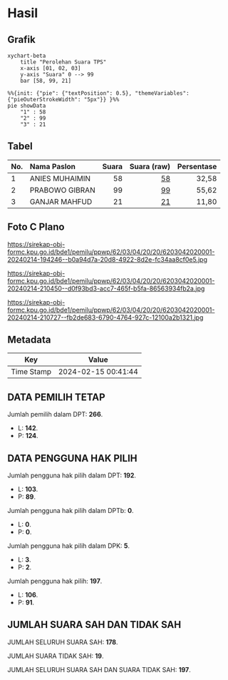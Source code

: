 # Hasil

## Grafik

```mermaid
xychart-beta
    title "Perolehan Suara TPS"
    x-axis [01, 02, 03]
    y-axis "Suara" 0 --> 99
    bar [58, 99, 21]
```

```mermaid
%%{init: {"pie": {"textPosition": 0.5}, "themeVariables": {"pieOuterStrokeWidth": "5px"}} }%%
pie showData
    "1" : 58
    "2" : 99
    "3" : 21
```

## Tabel

| No. | Nama Paslon    | Suara | Suara (raw) | Persentase |
|:--- |:-------------- | -----:| -----------:| ----------:|
| 1   | ANIES MUHAIMIN | 58    | [58][p-1]   | 32,58      |
| 2   | PRABOWO GIBRAN | 99    | [99][p-2]   | 55,62      |
| 3   | GANJAR MAHFUD  | 21    | [21][p-3]   | 11,80      |


[p-1]: https://github.com/gigit-pemilu/pemilu-2024-62-kalimantan-tengah/blob/main/pilpres/hitung-suara/sub/62-kalimantan-tengah/sub/03-kapuas/sub/04-kapuas-kuala/sub/2020-baranggau/sub/001-tps/sub/paslon-1.txt
[p-2]: https://github.com/gigit-pemilu/pemilu-2024-62-kalimantan-tengah/blob/main/pilpres/hitung-suara/sub/62-kalimantan-tengah/sub/03-kapuas/sub/04-kapuas-kuala/sub/2020-baranggau/sub/001-tps/sub/paslon-2.txt
[p-3]: https://github.com/gigit-pemilu/pemilu-2024-62-kalimantan-tengah/blob/main/pilpres/hitung-suara/sub/62-kalimantan-tengah/sub/03-kapuas/sub/04-kapuas-kuala/sub/2020-baranggau/sub/001-tps/sub/paslon-3.txt

## Foto C Plano

https://sirekap-obj-formc.kpu.go.id/bde1/pemilu/ppwp/62/03/04/20/20/6203042020001-20240214-194246--b0a94d7a-20d8-4922-8d2e-fc34aa8cf0e5.jpg

https://sirekap-obj-formc.kpu.go.id/bde1/pemilu/ppwp/62/03/04/20/20/6203042020001-20240214-210450--d0f93bd3-acc7-465f-b5fa-86563934fb2a.jpg

https://sirekap-obj-formc.kpu.go.id/bde1/pemilu/ppwp/62/03/04/20/20/6203042020001-20240214-210727--fb2de683-6790-4764-927c-12100a2b1321.jpg


## Metadata

| Key        | Value               |
| ---------- | ------------------- |
| Time Stamp | 2024-02-15 00:41:44 |


## DATA PEMILIH TETAP

Jumlah pemilih dalam DPT: **266**.
 * L: **142**.
 * P: **124**.

## DATA PENGGUNA HAK PILIH

Jumlah pengguna hak pilih dalam DPT: **192**.
 * L: **103**.
 * P: **89**.

Jumlah pengguna hak pilih dalam DPTb: **0**.
 * L: **0**.
 * P: **0**.

Jumlah pengguna hak pilih dalam DPK: **5**.
 * L: **3**.
 * P: **2**.

Jumlah pengguna hak pilih: **197**.
 * L: **106**.
 * P: **91**.

## JUMLAH SUARA SAH DAN TIDAK SAH

JUMLAH SELURUH SUARA SAH: **178**.

JUMLAH SUARA TIDAK SAH: **19**.

JUMLAH SELURUH SUARA SAH DAN SUARA TIDAK SAH: **197**.


